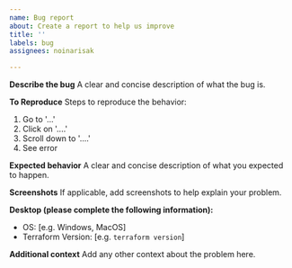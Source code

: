 ```yaml
---
name: Bug report
about: Create a report to help us improve
title: ''
labels: bug
assignees: noinarisak

---
```


**Describe the bug**
A clear and concise description of what the bug is.

**To Reproduce**
Steps to reproduce the behavior:
1. Go to '...'
2. Click on '....'
3. Scroll down to '....'
4. See error

**Expected behavior**
A clear and concise description of what you expected to happen.

**Screenshots**
If applicable, add screenshots to help explain your problem.

**Desktop (please complete the following information):**
 - OS: [e.g. Windows, MacOS]
 - Terraform Version: [e.g. `terraform version`]

**Additional context**
Add any other context about the problem here.
